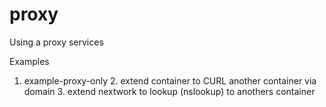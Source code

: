 # proxy

Using a proxy services

Examples
1. example-proxy-only
   2. extend container to CURL another container via domain
   3. extend nextwork to lookup (nslookup) to anothers container 


